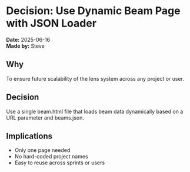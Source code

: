 # Decision: Use Dynamic Beam Page with JSON Loader

**Date:** 2025-06-16  
**Made by:** Steve  

## Why
To ensure future scalability of the lens system across any project or user.

## Decision
Use a single beam.html file that loads beam data dynamically based on a URL parameter and beams.json.

## Implications
- Only one page needed
- No hard-coded project names
- Easy to reuse across sprints or users
